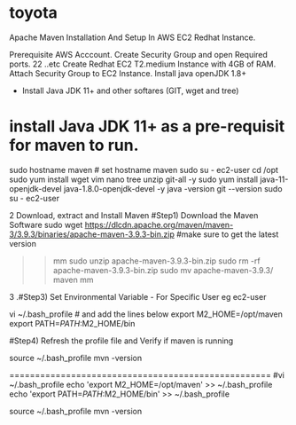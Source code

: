 # toyota

Apache Maven Installation And Setup In AWS EC2 Redhat Instance.


Prerequisite
AWS Acccount.
Create Security Group and open Required ports.
22 ..etc
Create Redhat EC2 T2.medium Instance with 4GB of RAM.
Attach Security Group to EC2 Instance.
Install java openJDK 1.8+

- Install Java JDK 11+ and other softares (GIT, wget and tree)
# install Java JDK 11+ as a pre-requisit for maven to run.

sudo hostname maven # set hostname maven
sudo su - ec2-user
cd /opt
sudo yum install wget vim nano tree unzip git-all -y
sudo yum install java-11-openjdk-devel java-1.8.0-openjdk-devel -y
java -version
git --version
sudo su - ec2-user

2
 Download, extract and Install Maven
 #Step1) Download the Maven Software
sudo wget https://dlcdn.apache.org/maven/maven-3/3.9.3/binaries/apache-maven-3.9.3-bin.zip #make sure to get the latest version
>>mm
sudo unzip apache-maven-3.9.3-bin.zip
sudo rm -rf apache-maven-3.9.3-bin.zip
sudo mv apache-maven-3.9.3/ maven
mm


3
.#Step3) Set Environmental Variable - For Specific User eg ec2-user

vi ~/.bash_profile  # and add the lines below
export M2_HOME=/opt/maven
export PATH=$PATH:$M2_HOME/bin

#Step4) Refresh the profile file and Verify if maven is running

source ~/.bash_profile
mvn -version

===================================================
#vi ~/.bash_profile 
echo 'export M2_HOME=/opt/maven' >> ~/.bash_profile
echo 'export PATH=$PATH:$M2_HOME/bin' >> ~/.bash_profile

source ~/.bash_profile
mvn -version
